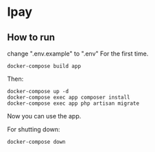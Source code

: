 # Ipay
## How to run
change ".env.example" to ".env"
For the first time.
```
docker-compose build app
```

Then:
```
docker-compose up -d
docker-compose exec app composer install
docker-compose exec app php artisan migrate
```

Now you can use the app.


For shutting down:
```
docker-compose down
```
